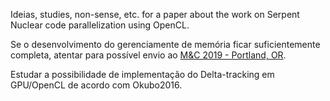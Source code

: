 Ideias, studies, non-sense, etc. for a paper
about the work on Serpent Nuclear code parallelization
using OpenCL.

Se o desenvolvimento do gerenciamente de memória ficar
suficientemente completa, atentar para possível envio
ao [M&C 2019 - Portland, OR](http://www.ans.org/meetings/m_272).

Estudar a possibilidade de implementação do Delta-tracking em
GPU/OpenCL de acordo com Okubo2016.



